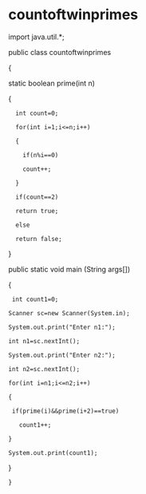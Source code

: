 # countoftwinprimes
import java.util.*;

public class countoftwinprimes


 {

   static boolean prime(int n)

   {

      int count=0;

      for(int i=1;i<=n;i++)

      {

        if(n%i==0)

        count++;

      }

      if(count==2)

      return true;

      else

      return false;

   }

 public static void main (String args[])

 {  

     int count1=0;

    Scanner sc=new Scanner(System.in);

    System.out.print("Enter n1:");

    int n1=sc.nextInt();

    System.out.print("Enter n2:");

    int n2=sc.nextInt();

    for(int i=n1;i<=n2;i++)

    {

     if(prime(i)&&prime(i+2)==true)

       count1++;

    }

    System.out.print(count1);

 }

    }
    
